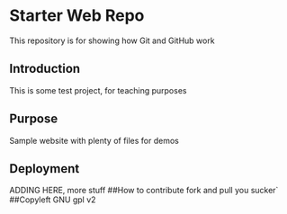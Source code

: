 # Starter Web Repo

This repository is for showing how Git and GitHub work

## Introduction
This is some test project, for teaching purposes

## Purpose

Sample website with plenty of files for demos

## Deployment
ADDING HERE,
more stuff 
##How to contribute
fork and pull you sucker`
##Copyleft
GNU gpl v2

